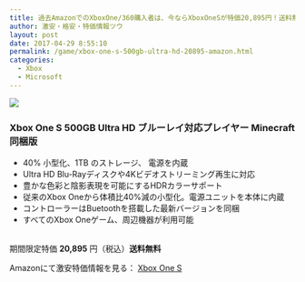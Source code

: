 ```yaml
---
title: 過去AmazonでのXboxOne/360購入者は、今ならXboxOneSが特価20,895円！送料無料！
author: 激安・格安・特価情報ツウ
layout: post
date: 2017-04-29 8:55:10
permalink: /game/xbox-one-s-500gb-ultra-hd-20895-amazon.html
categories:
  - Xbox
  - Microsoft
---
```


<div class="img-bg2 img_L">
<a target="_blank"  href="https://www.amazon.co.jp/gp/product/B01MYUZDKY/ref=as_li_tl?ie=UTF8&camp=247&creative=1211&creativeASIN=B01MYUZDKY&linkCode=as2&tag=tokkajohotsu-22&linkId=aafa03ecb22be26210e85011195e9479"><img border="0" src="//ws-fe.amazon-adsystem.com/widgets/q?_encoding=UTF8&MarketPlace=JP&ASIN=B01MYUZDKY&ServiceVersion=20070822&ID=AsinImage&WS=1&Format=_SL250_&tag=tokkajohotsu-22" ></a><img src="//ir-jp.amazon-adsystem.com/e/ir?t=tokkajohotsu-22&l=am2&o=9&a=B01MYUZDKY" width="1" height="1" border="0" alt="" style="border:none !important; margin:0px !important;" />
</div>

### Xbox One S 500GB Ultra HD ブルーレイ対応プレイヤー Minecraft 同梱版
<!--more-->

* 40% 小型化、1TB のストレージ、 電源を内蔵
* Ultra HD Blu-Rayディスクや4Kビデオストリーミング再生に対応
* 豊かな色彩と陰影表現を可能にするHDRカラーサポート
* 従来のXbox Oneから体積比40%減の小型化。電源ユニットを本体に内蔵
* コントローラーはBuetoothを搭載した最新バージョンを同梱
* すべてのXbox Oneゲーム、周辺機器が利用可能

<br clear="all" />期間限定特価 <span class="tokka-price"><strong>20,895</strong></span> 円（税込）**送料無料**

Amazonにて激安特価情報を見る： <span class="fs150p"><a href="https://www.amazon.co.jp/gp/product/B01MYUZDKY/ref=as_li_tl?ie=UTF8&camp=247&creative=1211&creativeASIN=B01MYUZDKY&linkCode=as2&tag=tokkajohotsu-22&linkId=aafa03ecb22be26210e85011195e9479" target="_blank">Xbox One S</a></span>
